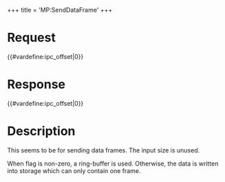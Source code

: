 +++
title = 'MP:SendDataFrame'
+++

# Request

{{#vardefine:ipc_offset\|0}}

# Response

{{#vardefine:ipc_offset\|0}}

# Description

This seems to be for sending data frames. The input size is unused.

When flag is non-zero, a ring-buffer is used. Otherwise, the data is
written into storage which can only contain one frame.
